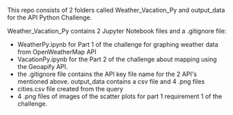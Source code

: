 This repo consists of 2 folders called Weather_Vacation_Py and output_data for the API Python Challenge.

Weather_Vacation_Py contains 2 Jupyter Notebook files and a .gitignore file:
 - WeatherPy.ipynb for Part 1 of the challenge for graphing weather data from OpenWeatherMap API
 - VacationPy.ipynb for the Part 2 of the challenge about mapping using the Geoapify API.
 - the .gitignore file contains the API key file name for the 2 API's mentioned above.
output_data contains a csv file and 4 .png files 
 - cities.csv file created from the query
 - 4 .png files of images of the scatter plots for part 1 requirement 1 of the challenge.
